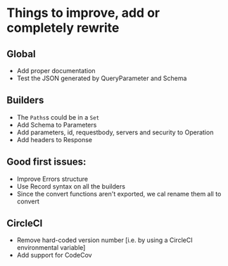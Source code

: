 # Things to improve, add or completely rewrite


## Global

- Add proper documentation
- Test the JSON generated by QueryParameter and Schema

## Builders

- The `Paths`s could be in a `Set`
- Add Schema to Parameters
- Add parameters, id, requestbody, servers and security to Operation
- Add headers to Response

## Good first issues:

- Improve Errors structure
- Use Record syntax on all the builders
- Since the convert functions aren't exported, we cal rename them all to convert

## CircleCI

- Remove hard-coded version number [i.e. by using a CircleCI environmental variable]
- Add support for CodeCov
